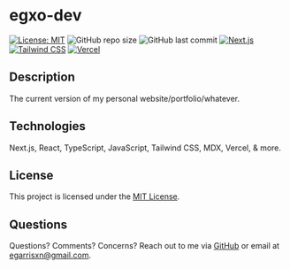 # egxo-dev

[![License: MIT](https://img.shields.io/badge/License-MIT-yellow.svg)](https://opensource.org/licenses/MIT)
![GitHub repo size](https://img.shields.io/github/repo-size/egarrisxn/egxo-dev)
![GitHub last commit](https://img.shields.io/github/last-commit/egarrisxn/egxo-dev)
[![Next.js](https://img.shields.io/badge/Next.js-v15-black?logo=next.js)](https://nextjs.org)
[![Tailwind CSS](https://img.shields.io/badge/Tailwind%20CSS-v4-blue?logo=tailwindcss)](https://tailwindcss.com)
[![Vercel](https://img.shields.io/badge/Vercel-deployed-brightgreen?logo=vercel)](https://egxo.dev)

## Description

The current version of my personal website/portfolio/whatever.

## Technologies

Next.js, React, TypeScript, JavaScript, Tailwind CSS, MDX, Vercel, & more.

## License

This project is licensed under the [MIT License](LICENSE).

## Questions

Questions? Comments? Concerns? Reach out to me via [GitHub](https://github.com/egarrisxn) or email at egarrisxn@gmail.com.
